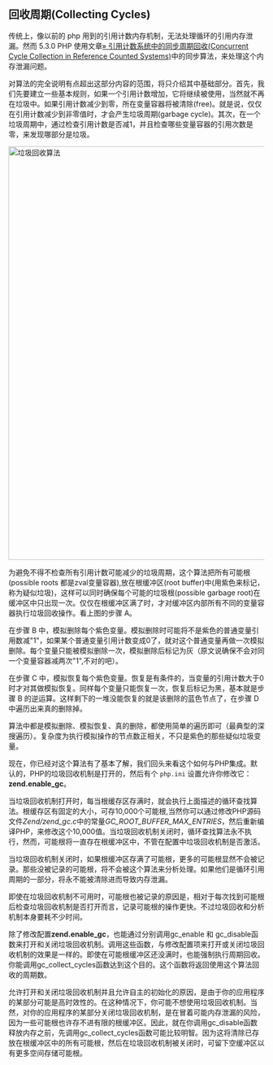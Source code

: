回收周期(Collecting Cycles)
---------------------------

传统上，像以前的 php
用到的引用计数内存机制，无法处理循环的引用内存泄漏。然而 5.3.0 PHP
使用文章<a href="http://researcher.watson.ibm.com/researcher/files/us-bacon/Bacon01Concurrent.pdf" class="link external">» 引用计数系统中的同步周期回收(Concurrent Cycle Collection in Reference Counted Systems)</a>中的同步算法，来处理这个内存泄漏问题。

对算法的完全说明有点超出这部分内容的范围，将只介绍其中基础部分。首先，我们先要建立一些基本规则，如果一个引用计数增加，它将继续被使用，当然就不再在垃圾中。如果引用计数减少到零，所在变量容器将被清除(free)。就是说，仅仅在引用计数减少到非零值时，才会产生垃圾周期(garbage
cycle)。其次，在一个垃圾周期中，通过检查引用计数是否减1，并且检查哪些变量容器的引用次数是零，来发现哪部分是垃圾。

<img src="images/12f37b1c6963c1c5c18f30495416a197-gc-algorithm.png" width="614" height="814" alt="垃圾回收算法" />

为避免不得不检查所有引用计数可能减少的垃圾周期，这个算法把所有可能根(possible
roots 都是zval变量容器),放在根缓冲区(root
buffer)中(用紫色来标记，称为疑似垃圾)，这样可以同时确保每个可能的垃圾根(possible
garbage
root)在缓冲区中只出现一次。仅仅在根缓冲区满了时，才对缓冲区内部所有不同的变量容器执行垃圾回收操作。看上图的步骤
A。

在步骤 B
中，模拟删除每个紫色变量。模拟删除时可能将不是紫色的普通变量引用数减"1"，如果某个普通变量引用计数变成0了，就对这个普通变量再做一次模拟删除。每个变量只能被模拟删除一次，模拟删除后标记为灰（原文说确保不会对同一个变量容器减两次"1",不对的吧）。

在步骤 C
中，模拟恢复每个紫色变量。恢复是有条件的，当变量的引用计数大于0时才对其做模拟恢复。同样每个变量只能恢复一次，恢复后标记为黑，基本就是步骤
B 的逆运算。这样剩下的一堆没能恢复的就是该删除的蓝色节点了，在步骤 D
中遍历出来真的删除掉。

算法中都是模拟删除、模拟恢复、真的删除，都使用简单的遍历即可（最典型的深搜遍历）。复杂度为执行模拟操作的节点数正相关，不只是紫色的那些疑似垃圾变量。

现在，你已经对这个算法有了基本了解，我们回头来看这个如何与PHP集成。默认的，PHP的垃圾回收机制是打开的，然后有个
`php.ini` 设置允许你修改它：**zend.enable\_gc**。

当垃圾回收机制打开时，每当根缓存区存满时，就会执行上面描述的循环查找算法。根缓存区有固定的大小，可存10,000个可能根,当然你可以通过修改PHP源码文件*Zend/zend\_gc.c*中的常量*GC\_ROOT\_BUFFER\_MAX\_ENTRIES*，然后重新编译PHP，来修改这个10,000值。当垃圾回收机制关闭时，循环查找算法永不执行，然而，可能根将一直存在根缓冲区中，不管在配置中垃圾回收机制是否激活。

当垃圾回收机制关闭时，如果根缓冲区存满了可能根，更多的可能根显然不会被记录。那些没被记录的可能根，将不会被这个算法来分析处理。如果他们是循环引用周期的一部分，将永不能被清除进而导致内存泄漏。

即使在垃圾回收机制不可用时，可能根也被记录的原因是，相对于每次找到可能根后检查垃圾回收机制是否打开而言，记录可能根的操作更快。不过垃圾回收和分析机制本身要耗不少时间。

除了修改配置**zend.enable\_gc**，也能通过分别调用<span
class="function">gc\_enable</span> 和 <span
class="function">gc\_disable</span>函数来打开和关闭垃圾回收机制。调用这些函数，与修改配置项来打开或关闭垃圾回收机制的效果是一样的。即使在可能根缓冲区还没满时，也能强制执行周期回收。你能调用<span
class="function">gc\_collect\_cycles</span>函数达到这个目的。这个函数将返回使用这个算法回收的周期数。

允许打开和关闭垃圾回收机制并且允许自主的初始化的原因，是由于你的应用程序的某部分可能是高时效性的。在这种情况下，你可能不想使用垃圾回收机制。当然，对你的应用程序的某部分关闭垃圾回收机制，是在冒着可能内存泄漏的风险，因为一些可能根也许存不进有限的根缓冲区。因此，就在你调用<span
class="function">gc\_disable</span>函数释放内存之前，先调用<span
class="function">gc\_collect\_cycles</span>函数可能比较明智。因为这将清除已存放在根缓冲区中的所有可能根，然后在垃圾回收机制被关闭时，可留下空缓冲区以有更多空间存储可能根。
